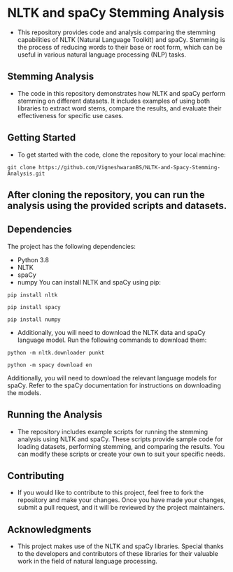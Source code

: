 # NLTK and spaCy Stemming Analysis
- This repository provides code and analysis comparing the stemming capabilities of NLTK (Natural Language Toolkit) and spaCy. Stemming is the process of reducing words to their base or root form, which can be useful in various natural language processing (NLP) tasks.

## Stemming Analysis
- The code in this repository demonstrates how NLTK and spaCy perform stemming on different datasets. It includes examples of using both libraries to extract word stems, compare the results, and evaluate their effectiveness for specific use cases.

## Getting Started
- To get started with the code, clone the repository to your local machine:

```
git clone https://github.com/VigneshwaranBS/NLTK-and-Spacy-Stemming-Analysis.git
```

## After cloning the repository, you can run the analysis using the provided scripts and datasets.

## Dependencies
The project has the following dependencies:

- Python 3.8
- NLTK
- spaCy
- numpy
You can install NLTK and spaCy using pip:

```
pip install nltk
```
```
pip install spacy
```
```
pip install numpy
```

- Additionally, you will need to download the NLTK data and spaCy language model. Run the following commands to download them:

```
python -m nltk.downloader punkt
```
```
python -m spacy download en
```

Additionally, you will need to download the relevant language models for spaCy. Refer to the spaCy documentation for instructions on downloading the models.

## Running the Analysis
- The repository includes example scripts for running the stemming analysis using NLTK and spaCy. These scripts provide sample code for loading datasets, performing stemming, and comparing the results. You can modify these scripts or create your own to suit your specific needs.

## Contributing
- If you would like to contribute to this project, feel free to fork the repository and make your changes. Once you have made your changes, submit a pull request, and it will be reviewed by the project maintainers.


## Acknowledgments
- This project makes use of the NLTK and spaCy libraries. Special thanks to the developers and contributors of these libraries for their valuable work in the field of natural language processing.




